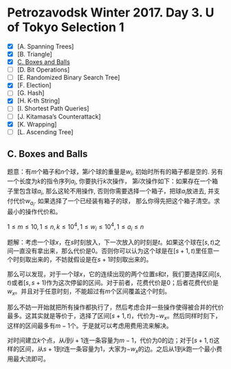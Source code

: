 # Petrozavodsk Winter 2017. Day 3. U of Tokyo Selection 1

+ [x] [A. Spanning Trees]
+ [x] [B. Triangle]
+ [x] [C. Boxes and Balls](https://atcoder.jp/contests/utpc2011/tasks/utpc2011_8)
+ [ ] [D. Bit Operations]
+ [ ] [E. Randomized Binary Search Tree]
+ [x] [F. Election]
+ [ ] [G. Hash]
+ [x] [H. K-th String]
+ [ ] [I. Shortest Path Queries]
+ [ ] [J. Kitamasa’s Counterattack]
+ [x] [K. Wrapping]
+ [ ] [L. Ascending Tree]

## C. Boxes and Balls

题意：有$m$个箱子和$n$个球，第$i$个球的重量是$w_i$, 初始时所有的箱子都是空的. 另有一个长度为$k$的指令序列$a_i$, 你要执行$k$次操作， 第$i$次操作如下：如果存在一个箱子里包含球$a_i$, 那么这轮不用操作, 否则你需要选择一个箱子，把球$a_i$放进去, 并支付代价$w_{a_i}$. 如果选择了一个已经装有箱子的球， 那么你得先把这个箱子清空。求最小的操作代价和。

$1 \le m \le 10, 1 \le n,k \le 10^4, 1 \le w_i \le 10^4, 1 \le a_i \le n$

题解：考虑一个球$x$，在$s$时刻放入，下一次放入的时刻是$t$。如果这个球在$[s,t)$之间一直没有拿出来，那么代价是$0$。否则你可以认为这个球是在$[s+1,t)$里任意一个时刻取出来的，不妨就假设是在$s+1$时刻取出来的。

那么可以发现，对于一个球$x$，它的连续出现的两个位置$s$和$t$，我们要选择区间$[s,t)$或者$[s,s+1)$作为这次停留的区间。对于前者，花费代价是$0$；后者花费代价是$w_x$。并且对于任意时刻，不能超过有$m$个区间覆盖这个时刻。

那么不妨一开始就把所有操作都执行了，然后考虑合并一些操作使得被合并的代价最多。这其实就是等价于，选择了区间$[s+1,t)$，代价为$-w_x$。然后同样时刻下，这样的区间最多有$m-1$个。于是就可以考虑用费用流来解决。

对时间建立$k$个点，从$i$到$i+1$连一条容量为$m-1$，代价为$0$的边；对于$[s+1,t)$这样的区间，从$s+1$到$t$连一条容量为$1$，大家为$-w_x$的边。之后从$1$到$k$跑一个最小费用最大流即可。